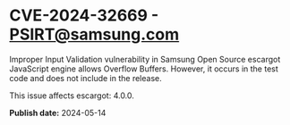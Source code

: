 # CVE-2024-32669 - PSIRT@samsung.com


Improper Input Validation vulnerability in Samsung Open Source escargot JavaScript engine allows Overflow Buffers.
However, it occurs in the test code and does not include in the release.

This issue affects escargot: 4.0.0.



**Publish date:** 2024-05-14

